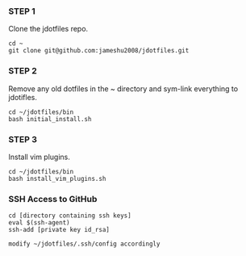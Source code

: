 ### STEP 1
Clone the jdotfiles repo.
```
cd ~
git clone git@github.com:jameshu2008/jdotfiles.git
```

### STEP 2
Remove any old dotfiles in the ~ directory and sym-link everything to
jdotifles.
```
cd ~/jdotfiles/bin
bash initial_install.sh
```

### STEP 3
Install vim plugins.
```
cd ~/jdotfiles/bin
bash install_vim_plugins.sh
```

### SSH Access to GitHub
```
cd [directory containing ssh keys]
eval $(ssh-agent)
ssh-add [private key id_rsa]

modify ~/jdotfiles/.ssh/config accordingly
```
